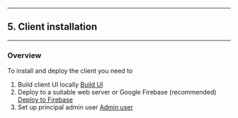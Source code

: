 
---
## 5. Client installation
---

### Overview

To install and deploy the client you need to
1. Build client UI locally [Build UI](/client-installation/build.md)
2. Deploy to a suitable web server or Google Firebase (recommended)  [Deploy to Firebase](/client-installation/deploy.md)
3. Set up principal admin user [Admin user](/client-installation/admin.md)
